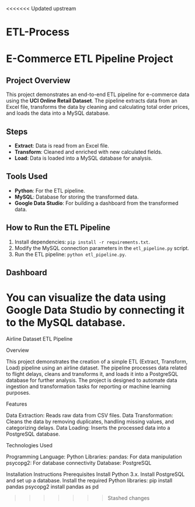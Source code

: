 <<<<<<< Updated upstream
# ETL-Process
# E-Commerce ETL Pipeline Project

## Project Overview
This project demonstrates an end-to-end ETL pipeline for e-commerce data using the **UCI Online Retail Dataset**. The pipeline extracts data from an Excel file, transforms the data by cleaning and calculating total order prices, and loads the data into a MySQL database.

## Steps
- **Extract**: Data is read from an Excel file.
- **Transform**: Cleaned and enriched with new calculated fields.
- **Load**: Data is loaded into a MySQL database for analysis.

## Tools Used
- **Python**: For the ETL pipeline.
- **MySQL**: Database for storing the transformed data.
- **Google Data Studio**: For building a dashboard from the transformed data.

## How to Run the ETL Pipeline
1. Install dependencies: `pip install -r requirements.txt`.
2. Modify the MySQL connection parameters in the `etl_pipeline.py` script.
3. Run the ETL pipeline: `python etl_pipeline.py`.

## Dashboard
You can visualize the data using Google Data Studio by connecting it to the MySQL database.
=======
Airline Dataset ETL Pipeline

Overview

This project demonstrates the creation of a simple ETL (Extract, Transform, Load) pipeline using an airline dataset. The pipeline processes data related to flight delays, cleans and transforms it, and loads it into a PostgreSQL database for further analysis. The project is designed to automate data ingestion and transformation tasks for reporting or machine learning purposes.

Features

Data Extraction: Reads raw data from CSV files.
Data Transformation: Cleans the data by removing duplicates, handling missing values, and categorizing delays.
Data Loading: Inserts the processed data into a PostgreSQL database.

Technologies Used

Programming Language: Python
Libraries:
pandas: For data manipulation
psycopg2: For database connectivity
Database: PostgreSQL

Installation Instructions
Prerequisites
Install Python 3.x.
Install PostgreSQL and set up a database.
Install the required Python libraries:
               pip install pandas psycopg2
               install pandas as pd
               
>>>>>>> Stashed changes
